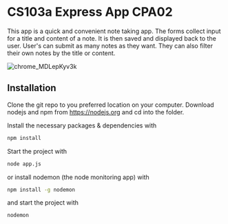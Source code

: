 # CS103a Express App CPA02

This app is a quick and convenient note taking app.  The forms collect input for a title and content of a note.  It is then saved and displayed back to the user.  User's can submit as many notes as they want.  They can also filter their own notes by the title or content.

![chrome_MDLepKyv3k](https://user-images.githubusercontent.com/47374783/166831612-3ed0fc9f-ef8e-4460-800a-e1f4141da025.png)

## Installation
Clone the git repo to you preferred location on your computer. Download nodejs and npm from https://nodejs.org and cd into the folder. 

Install the necessary packages & dependencies with
``` bash
npm install
```
Start the project with
``` bash
node app.js
```
or install nodemon (the node monitoring app) with
``` bash
npm install -g nodemon
```
and start the project with
``` bash
nodemon
```


